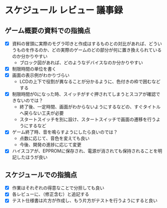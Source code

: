# スケジュール レビュー 議事録

## ゲーム概要の資料での指摘点

- [x] 資料の冒頭に実際のモグラ叩きと作成はするものとの対比があれば、どういうものを作るのか、どの実際のゲームのどの部分が何に置き換えられているのか分かりやすい
  - ブロック図があれば、どのようなデバイスなのか分かりやすい
- [x] 制限時間の単位を書く
- [x] 画面の表示例がわかりづらい
  - LCDの上下で役割が異なることが分かるように、色付きの枠で囲むなどする
- [x] 制限時間が0になった時、スイッチがすぐ押されてしまうとスコアが確認できないのでは？
  - 終了後、一定時間、画面がわからないようにするなどの、すぐタイトルへ戻らない工夫が必要
  - スタートスイッチを別に設け、スタートスイッチで画面の遷移を行うようにするなど
- [x] ゲーム終了時、音を鳴らすようにしたら良いのでは？
  - 点数に応じて、音色を変えても良い
  - 今後、開発の進捗に応じて変更
- [x] ハイスコアが、EPPROMに保存され、電源が消されても保持されることを明記したほうが良い

## スケジュールでの指摘点

- [x] 作業はそれぞれの得意なことで分担しても良い
- [x] 各レビューに、（修正含む）と追記する
- [x] テスト仕様書は片方が作成し、もう片方がテストを行うようにすると良い
